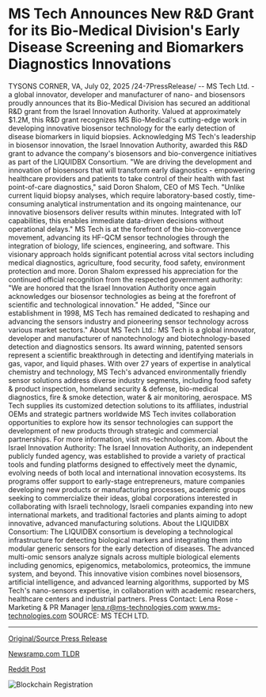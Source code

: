 # MS Tech Announces New R&amp;D Grant for its Bio-Medical Division's Early Disease Screening and Biomarkers Diagnostics Innovations

TYSONS CORNER, VA, July 02, 2025 /24-7PressRelease/ -- MS Tech Ltd. - a global innovator, developer and manufacturer of nano- and biosensors proudly announces that its Bio-Medical Division has secured an additional R&D grant from the Israel Innovation Authority. Valued at approximately $1.2M, this R&D grant recognizes MS Bio-Medical's cutting-edge work in developing innovative biosensor technology for the early detection of disease biomarkers in liquid biopsies.  Acknowledging MS Tech's leadership in biosensor innovation, the Israel Innovation Authority, awarded this R&D grant to advance the company's biosensors and bio-convergence initiatives as part of the LIQUIDBX Consortium.  "We are driving the development and innovation of biosensors that will transform early diagnostics - empowering healthcare providers and patients to take control of their health with fast point-of-care diagnostics," said Doron Shalom, CEO of MS Tech.  "Unlike current liquid biopsy analyses, which require laboratory-based costly, time-consuming analytical instrumentation and its ongoing maintenance, our innovative biosensors deliver results within minutes. Integrated with IoT capabilities, this enables immediate data-driven decisions without operational delays."  MS Tech is at the forefront of the bio-convergence movement, advancing its HF-QCM sensor technologies through the integration of biology, life sciences, engineering, and software. This visionary approach holds significant potential across vital sectors including medical diagnostics, agriculture, food security, food safety, environment protection and more.  Doron Shalom expressed his appreciation for the continued official recognition from the respected government authority: "We are honored that the Israel Innovation Authority once again acknowledges our biosensor technologies as being at the forefront of scientific and technological innovation." He added, "Since our establishment in 1998, MS Tech has remained dedicated to reshaping and advancing the sensors industry and pioneering sensor technology across various market sectors."  About MS Tech Ltd.: MS Tech is a global innovator, developer and manufacturer of nanotechnology and biotechnology-based detection and diagnostics sensors. Its award winning, patented sensors represent a scientific breakthrough in detecting and identifying materials in gas, vapor, and liquid phases. With over 27 years of expertise in analytical chemistry and technology, MS Tech's advanced environmentally friendly sensor solutions address diverse industry segments, including food safety & product inspection, homeland security & defense, bio-medical diagnostics, fire & smoke detection, water & air monitoring, aerospace. MS Tech supplies its customized detection solutions to its affiliates, industrial OEMs and strategic partners worldwide   MS Tech invites collaboration opportunities to explore how its sensor technologies can support the development of new products through strategic and commercial partnerships.  For more information, visit ms-technologies.com.  About the Israel Innovation Authority: The Israel Innovation Authority, an independent publicly funded agency, was established to provide a variety of practical tools and funding platforms designed to effectively meet the dynamic, evolving needs of both local and international innovation ecosystems. Its programs offer support to early-stage entrepreneurs, mature companies developing new products or manufacturing processes, academic groups seeking to commercialize their ideas, global corporations interested in collaborating with Israeli technology, Israeli companies expanding into new international markets, and traditional factories and plants aiming to adopt innovative, advanced manufacturing solutions.  About the LIQUIDBX Consortium: The LIQUIDBX consortium is developing a technological infrastructure for detecting biological markers and integrating them into modular generic sensors for the early detection of diseases. The advanced multi-omic sensors analyze signals across multiple biological elements including genomics, epigenomics, metabolomics, proteomics, the immune system, and beyond.  This innovative vision combines novel biosensors, artificial intelligence, and advanced learning algorithms, supported by MS Tech's nano-sensors expertise, in collaboration with academic researchers, healthcare centers and industrial partners.  Press Contact: Lena Rose - Marketing & PR Manager lena.r@ms-technologies.com www.ms-technologies.com  SOURCE: MS TECH LTD. 

---

[Original/Source Press Release](https://www.24-7pressrelease.com/press-release/524454/ms-tech-announces-new-rd-grant-for-its-bio-medical-divisions-early-disease-screening-and-biomarkers-diagnostics-innovations)
                    

[Newsramp.com TLDR](https://newsramp.com/curated-news/ms-tech-secures-1-2m-grant-for-revolutionary-biosensor-development/478d86d4267ebd4379bc267c37dcf702) 

 



[Reddit Post](https://www.reddit.com/r/newsramp/comments/1lppjv9/ms_tech_secures_12m_grant_for_revolutionary/) 



![Blockchain Registration](https://cdn.newsramp.app/24-7PressRelease/qrcode/257/2/filesXTe.webp)